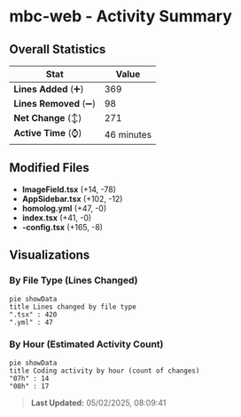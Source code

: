 # mbc-web - Activity Summary 

## Overall Statistics

| Stat                   | Value                                                             |
| ---------------------- | ----------------------------------------------------------------- |
| **Lines Added** (➕)   | 369                                          |
| **Lines Removed** (➖) | 98                                        |
| **Net Change** (↕)    | 271                |
| **Active Time** (⌚)   | 46 minutes |


## Modified Files
- **ImageField.tsx** (+14, -78)
- **AppSidebar.tsx** (+102, -12)
- **homolog.yml** (+47, -0)
- **index.tsx** (+41, -0)
- **-config.tsx** (+165, -8)

## Visualizations

### By File Type (Lines Changed)

```mermaid
pie showData
title Lines changed by file type
".tsx" : 420
".yml" : 47
```

### By Hour (Estimated Activity Count)

```mermaid
pie showData
title Coding activity by hour (count of changes)
"07h" : 14
"08h" : 17
```


> **Last Updated:** 05/02/2025, 08:09:41